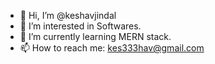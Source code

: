- 👋 Hi, I’m @keshavjindal
- 👀 I’m interested in Softwares.
- 🌱 I’m currently learning MERN stack.
- 📫 How to reach me: kes333hav@gmail.com

<!---
keshavjindal/keshavjindal is a ✨ special ✨ repository because its `README.md` (this file) appears on your GitHub profile.
You can click the Preview link to take a look at your changes.
--->
